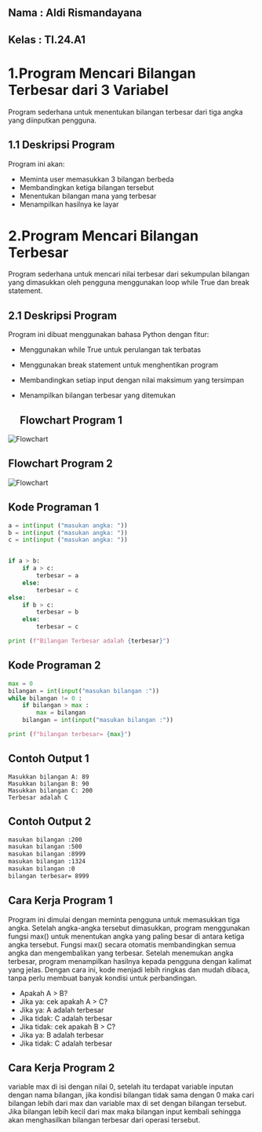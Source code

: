## Nama : Aldi Rismandayana
## Kelas : TI.24.A1

# 1.Program Mencari Bilangan Terbesar dari 3 Variabel
Program sederhana untuk menentukan bilangan terbesar dari tiga angka yang diinputkan pengguna.

## 1.1 Deskripsi Program
Program ini akan:

 - Meminta user memasukkan 3 bilangan berbeda
 - Membandingkan ketiga bilangan tersebut
 - Menentukan bilangan mana yang terbesar
 - Menampilkan hasilnya ke layar

# 2.Program Mencari Bilangan Terbesar
Program sederhana untuk mencari nilai terbesar dari sekumpulan bilangan yang dimasukkan oleh pengguna menggunakan loop while True dan break statement.

## 2.1 Deskripsi Program
Program ini dibuat menggunakan bahasa Python dengan fitur:

- Menggunakan while True untuk perulangan tak terbatas
- Menggunakan break statement untuk menghentikan program
- Membandingkan setiap input dengan nilai maksimum yang tersimpan
- Menampilkan bilangan terbesar yang ditemukan

   ## Flowchart Program 1
 ![Flowchart](img/Flowchart1.png)
  ## Flowchart Program 2
 ![Flowchart](img/FLowchart.png)
 
 ## Kode Programan 1
```python
a = int(input ("masukan angka: "))
b = int(input ("masukan angka: "))
c = int(input ("masukan angka: "))


if a > b:
    if a > c:
        terbesar = a
    else:
        terbesar = c
else:
    if b > c:
        terbesar = b
    else:
        terbesar = c 

print (f"Bilangan Terbesar adalah {terbesar}")
```

 ## Kode Programan 2 
```python
max = 0
bilangan = int(input("masukan bilangan :"))
while bilangan != 0 :
    if bilangan > max :
        max = bilangan
    bilangan = int(input("masukan bilangan :"))

print (f"bilangan terbesar= {max}")
```

## Contoh Output 1
````mardown
Masukkan bilangan A: 89
Masukkan bilangan B: 90
Masukkan bilangan C: 200
Terbesar adalah C
````

## Contoh Output 2
````markdown
masukan bilangan :200
masukan bilangan :500
masukan bilangan :8999
masukan bilangan :1324
masukan bilangan :0
bilangan terbesar= 8999
````

## Cara Kerja Program 1 
Program ini dimulai dengan meminta pengguna untuk memasukkan tiga angka. Setelah angka-angka tersebut dimasukkan, program menggunakan fungsi max() untuk menentukan angka yang paling besar di antara ketiga angka tersebut. Fungsi max()  secara otomatis membandingkan semua angka dan mengembalikan yang terbesar. Setelah menemukan angka terbesar, program menampilkan hasilnya kepada pengguna dengan kalimat yang jelas. Dengan cara ini, kode menjadi lebih ringkas dan mudah dibaca, tanpa perlu membuat banyak kondisi untuk perbandingan.
- Apakah A > B?
- Jika ya: cek apakah A > C?
- Jika ya: A adalah terbesar
- Jika tidak: C adalah terbesar
- Jika tidak: cek apakah B > C?
- Jika ya: B adalah terbesar
- Jika tidak: C adalah terbesar

## Cara Kerja Program 2
variable max di isi dengan nilai 0, setelah itu terdapat variable inputan dengan nama bilangan, jika kondisi bilangan tidak sama dengan 0 maka cari bilangan lebih dari max dan variable max di set dengan bilangan tersebut. Jika bilangan lebih kecil dari max maka bilangan input kembali sehingga akan menghasilkan bilangan terbesar dari operasi tersebut.

